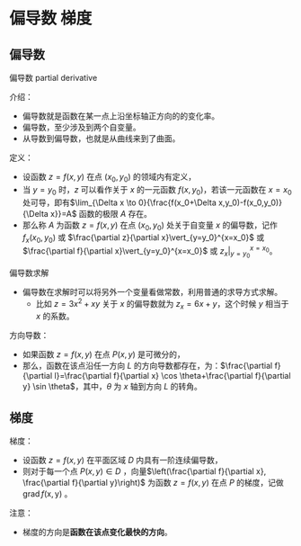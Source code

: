 # 偏导数 梯度

## 偏导数

偏导数 partial derivative

介绍：

- 偏导数就是函数在某一点上沿坐标轴正方向的的变化率。
- 偏导数，至少涉及到两个自变量。
- 从导数到偏导数，也就是从曲线来到了曲面。

定义：

- 设函数 $z=f(x,y)$ 在点 $(x_0,y_0)$ 的领域内有定义，
- 当 $y=y_0$ 时，$z$ 可以看作关于 $x$ 的一元函数 $f(x,y_0)$，若该一元函数在 $x=x_0$ 处可导，即有$\lim_{\Delta x \to 0}{\frac{f(x_0+\Delta x,y_0)-f(x_0,y_0)}{\Delta x}}=A$ 函数的极限 $A$ 存在。
- 那么称 $A$ 为函数 $z=f(x,y)$ 在点 $(x_0,y_0)$ 处关于自变量 $x$ 的偏导数，记作 $f_x(x_0,y_0)$ 或 $\frac{\partial z}{\partial x}\vert_{y=y_0}^{x=x_0}$ 或 $\frac{\partial f}{\partial x}\vert_{y=y_0}^{x=x_0}$ 或 $z_x\vert_{y=y_0}^{x=x_0}$。

偏导数求解

- 偏导数在求解时可以将另外一个变量看做常数，利用普通的求导方式求解。
  - 比如 $z=3x^2+xy$ 关于 $x$ 的偏导数就为 $z_x=6x+y$，这个时候 $y$ 相当于 $x$ 的系数。


方向导数：

- 如果函数 $z=f(x,y)$ 在点 $P(x,y)$ 是可微分的，
- 那么，函数在该点沿任一方向 $L$ 的方向导数都存在，为：$\frac{\partial f}{\partial l}=\frac{\partial f}{\partial x} \cos \theta+\frac{\partial f}{\partial y} \sin \theta$，其中，$\theta$ 为 $x$ 轴到方向 $L$ 的转角。


## 梯度

梯度：

- 设函数 $z=f(x,y)$ 在平面区域 $D$ 内具有一阶连续偏导数，
- 则对于每一个点 $P(x, y) \in D$ ，向量$\left(\frac{\partial f}{\partial x}, \frac{\partial f}{\partial y}\right)$ 为函数 $z=f(x,y)$ 在点 $P$ 的梯度，记做 $\operatorname{grad}f(\mathrm{x}, \mathrm{y})$ 。

注意：

- 梯度的方向是**函数在该点变化最快的方向**。


